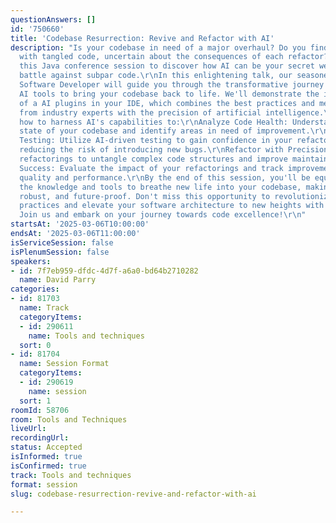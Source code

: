 ```yaml
---
questionAnswers: []
id: '750660'
title: 'Codebase Resurrection: Revive and Refactor with AI'
description: "Is your codebase in need of a major overhaul? Do you find yourself wrestling
  with tangled code, uncertain about the consequences of each refactor? Join us at
  this Java conference session to discover how AI can be your secret weapon in the
  battle against subpar code.\r\nIn this enlightening talk, our seasoned Principal
  Software Developer will guide you through the transformative journey of leveraging
  AI tools to bring your codebase back to life. We'll demonstrate the incredible power
  of a AI plugins in your IDE, which combines the best practices and methodologies
  from industry experts with the precision of artificial intelligence.\r\nYou'll learn
  how to harness AI's capabilities to:\r\nAnalyze Code Health: Understand the current
  state of your codebase and identify areas in need of improvement.\r\nAI-Powered
  Testing: Utilize AI-driven testing to gain confidence in your refactoring efforts,
  reducing the risk of introducing new bugs.\r\nRefactor with Precision: Apply expert-recommended
  refactorings to untangle complex code structures and improve maintainability.\r\nMeasure
  Success: Evaluate the impact of your refactorings and track improvements in code
  quality and performance.\r\nBy the end of this session, you'll be equipped with
  the knowledge and tools to breathe new life into your codebase, making it more efficient,
  robust, and future-proof. Don't miss this opportunity to revolutionize your coding
  practices and elevate your software architecture to new heights with Codium.AI.
  Join us and embark on your journey towards code excellence!\r\n"
startsAt: '2025-03-06T10:00:00'
endsAt: '2025-03-06T11:00:00'
isServiceSession: false
isPlenumSession: false
speakers:
- id: 7f7eb959-dfdc-4d7f-a6a0-bd64b2710282
  name: David Parry
categories:
- id: 81703
  name: Track
  categoryItems:
  - id: 290611
    name: Tools and techniques
  sort: 0
- id: 81704
  name: Session Format
  categoryItems:
  - id: 290619
    name: session
  sort: 1
roomId: 58706
room: Tools and Techniques
liveUrl:
recordingUrl:
status: Accepted
isInformed: true
isConfirmed: true
track: Tools and techniques
format: session
slug: codebase-resurrection-revive-and-refactor-with-ai

---
```

